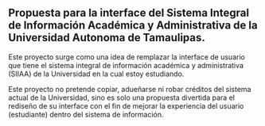 ## Propuesta para la interface del Sistema Integral de Información Académica y Administrativa de la Universidad Autonoma de Tamaulipas.


Este proyecto surge como una idea de remplazar la interface de usuario que tiene el sistema integral de información académica y administrativa (SIIAA) de la Universidad en la cual estoy estudiando. 

Este proyecto no pretende copiar, adueñarse ni robar créditos del sistema actual de la Universidad, sino es solo una propuesta divertida para el rediseño de su interface con el fin de mejorar la experiencia del usuario (estudiante) dentro del sistema de información.

